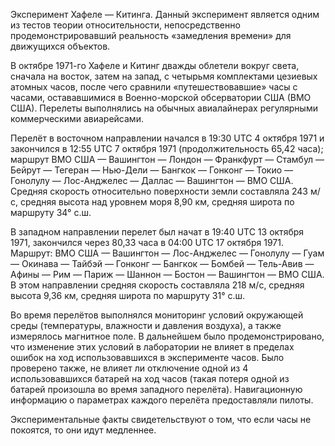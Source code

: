 Эксперимент Хафеле — Китинга. Данный эксперимент является одним из тестов теории относительности, непосредственно продемонстрировавший реальность «замедления времени» для движущихся объектов.

В октябре 1971-го Хафеле и Китинг дважды облетели вокруг света, сначала на восток, затем на запад, с четырьмя комплектами цезиевых атомных часов, после чего сравнили «путешествовавшие» часы с часами, остававшимися в Военно-морской обсерватории США (ВМО США). Перелеты выполнялись на обычных авиалайнерах регулярными коммерческими авиарейсами.

Перелёт в восточном направлении начался в 19:30 UTC 4 октября 1971 и закончился в 12:55 UTC 7 октября 1971 (продолжительность 65,42 часа); маршрут ВМО США — Вашингтон — Лондон — Франкфурт — Стамбул — Бейрут — Тегеран — Нью-Дели — Бангкок — Гонконг — Токио — Гонолулу — Лос-Анджелес — Даллас — Вашингтон — ВМО США. Средняя скорость относительно поверхности земли составляла 243 м/с, средняя высота над уровнем моря 8,90 км, средняя широта по маршруту 34° с.ш.

В западном направлении перелет был начат в 19:40 UTC 13 октября 1971, закончился через 80,33 часа в 04:00 UTC 17 октября 1971. Маршрут: ВМО США — Вашингтон — Лос-Анджелес — Гонолулу — Гуам — Окинава — Тайбэй — Гонконг — Бангкок — Бомбей — Тель-Авив — Афины — Рим — Париж — Шаннон — Бостон — Вашингтон — ВМО США. В этом направлении средняя скорость составляла 218 м/с, средняя высота 9,36 км, средняя широта по маршруту 31° с.ш.

Во время перелётов выполнялся мониторинг условий окружающей среды (температуры, влажности и давления воздуха), а также измерялось магнитное поле. В дальнейшем было продемонстрировано, что изменение этих условий в лаборатории не влияет в пределах ошибок на ход использовавшихся в эксперименте часов. Было проверено также, не влияет ли отключение одной из 4 использовавшихся батарей на ход часов (такая потеря одной из батарей произошла во время западного перелёта). Навигационную информацию о параметрах каждого перелёта предоставляли пилоты.

Экспериментальные факты свидетельствуют о том, что если часы не покоятся, то они идут медленнее.